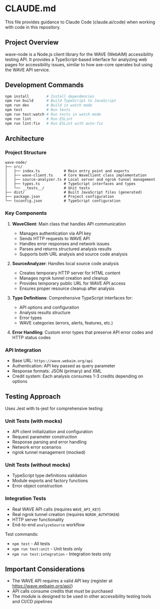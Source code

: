 # CLAUDE.md

This file provides guidance to Claude Code (claude.ai/code) when working with code in this repository.

## Project Overview

wave-node is a Node.js client library for the WAVE (WebAIM) accessibility testing API. It provides a TypeScript-based interface for analyzing web pages for accessibility issues, similar to how axe-core operates but using the WAVE API service.

## Development Commands

```bash
npm install        # Install dependencies
npm run build      # Build TypeScript to JavaScript
npm run dev        # Build in watch mode
npm test           # Run tests
npm run test:watch # Run tests in watch mode
npm run lint       # Run ESLint
npm run lint:fix   # Run ESLint with auto-fix
```

## Architecture

### Project Structure

```plaintext
wave-node/
├── src/
│   ├── index.ts           # Main entry point and exports
│   ├── wave-client.ts     # Core WaveClient class implementation
│   ├── source-analyzer.ts # Local server and ngrok tunnel management
│   ├── types.ts           # TypeScript interfaces and types
│   └── __tests__/         # Unit tests
├── dist/                  # Built JavaScript files (generated)
├── package.json           # Project configuration
└── tsconfig.json          # TypeScript configuration
```

### Key Components

1. **WaveClient**: Main class that handles API communication
   - Manages authentication via API key
   - Sends HTTP requests to WAVE API
   - Handles error responses and network issues
   - Parses and returns structured analysis results
   - Supports both URL analysis and source code analysis

2. **SourceAnalyzer**: Handles local source code analysis
   - Creates temporary HTTP server for HTML content
   - Manages ngrok tunnel creation and cleanup
   - Provides temporary public URL for WAVE API access
   - Ensures proper resource cleanup after analysis

3. **Type Definitions**: Comprehensive TypeScript interfaces for:
   - API options and configuration
   - Analysis results structure
   - Error types
   - WAVE categories (errors, alerts, features, etc.)

4. **Error Handling**: Custom error types that preserve API error codes and HTTP status codes

### API Integration

- Base URL: `https://wave.webaim.org/api`
- Authentication: API key passed as query parameter
- Response formats: JSON (primary) and XML
- Credit system: Each analysis consumes 1-3 credits depending on options

## Testing Approach

Uses Jest with ts-jest for comprehensive testing:

### Unit Tests (with mocks)

- API client initialization and configuration
- Request parameter construction
- Response parsing and error handling
- Network error scenarios
- ngrok tunnel management (mocked)

### Unit Tests (without mocks)

- TypeScript type definitions validation
- Module exports and factory functions
- Error object construction

### Integration Tests

- Real WAVE API calls (requires `WAVE_API_KEY`)
- Real ngrok tunnel creation (requires `NGROK_AUTHTOKEN`)
- HTTP server functionality
- End-to-end `analyzeSource` workflow

Test commands:

- `npm test` - All tests
- `npm run test:unit` - Unit tests only
- `npm run test:integration` - Integration tests only

## Important Considerations

- The WAVE API requires a valid API key (register at <https://wave.webaim.org/api/>)
- API calls consume credits that must be purchased
- The module is designed to be used in other accessibility testing tools and CI/CD pipelines
